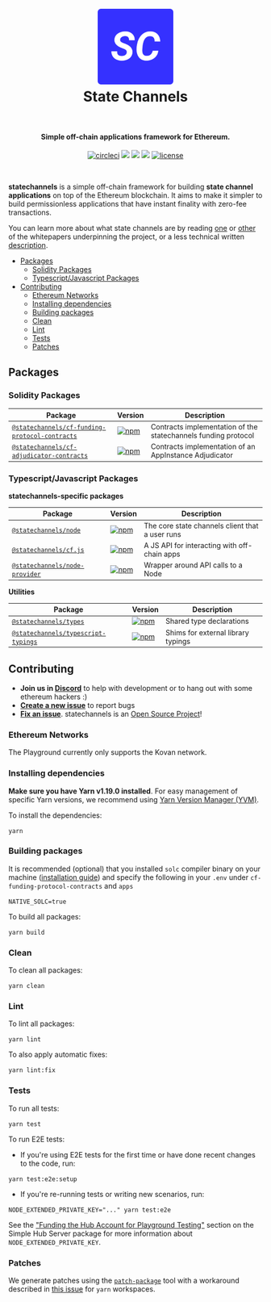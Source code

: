 <h1 align="center">
  <br>
  <a href="https://statechannels.org"><img src="./logo.png" alt="State Channels" width="150"></a>
  <br>
  State Channels
  <br>
  <br>
</h1>

<h4 align="center">Simple off-chain applications framework for Ethereum.</h4>

<p align="center">
  <a href="https://circleci.com/gh/statechannels/monorepo"><img src="https://circleci.com/gh/statechannels/monorepo.svg?style=shield&circle-token=adc9e1576b770585a350141b2a90fc3d68bc048c" alt="circleci"></a>
  <a href="https://lernajs.io/"><img src="https://img.shields.io/badge/maintained%20with-lerna-cc00ff.svg"/></a>
  <a href="https://statechannels.com/chat"><img src="https://img.shields.io/discord/500370633901735947.svg"/></a>
  <a href="https://github.com/renovatebot/renovate"><img src="https://badges.renovateapi.com/github/statechannels/monorepo"/></a>
  <a href="./LICENSE"><img src="https://img.shields.io/badge/license-MIT-blue.svg" alt="license"></a>
</p>
<br>

**statechannels** is a simple off-chain framework for building **state channel applications** on top of the Ethereum blockchain. It aims to make it simpler to build permissionless applications that have instant finality with zero-fee transactions.

You can learn more about what state channels are by reading [one](https://l4.ventures/papers/statechannels.pdf) or [other](https://magmo.com/force-move-games.pdf) of the whitepapers underpinning the project, or a less technical written [description](https://medium.com/blockchannel/state-channel-for-dummies-part-2-2ffef52220eb).

- [Packages](#packages)
  - [Solidity Packages](#solidity-packages)
  - [Typescript/Javascript Packages](#typescriptjavascript-packages)
- [Contributing](#contributing)
  - [Ethereum Networks](#ethereum-networks)
  - [Installing dependencies](#installing-dependencies)
  - [Building packages](#building-packages)
  - [Clean](#clean)
  - [Lint](#lint)
  - [Tests](#tests)
  - [Patches](#patches)

## Packages

### Solidity Packages

| Package                                                                                   | Version                                                                                                                                                             | Description                                                    |
| ----------------------------------------------------------------------------------------- | ------------------------------------------------------------------------------------------------------------------------------------------------------------------- | -------------------------------------------------------------- |
| [`@statechannels/cf-funding-protocol-contracts`](/packages/cf-funding-protocol-contracts) | [![npm](https://img.shields.io/npm/v/@statechannels/cf-funding-protocol-contracts.svg)](https://www.npmjs.com/package/@statechannels/cf-funding-protocol-contracts) | Contracts implementation of the statechannels funding protocol |
| [`@statechannels/cf-adjudicator-contracts`](/packages/cf-adjudicator-contracts)           | [![npm](https://img.shields.io/npm/v/@statechannels/cf-adjudicator-contracts.svg)](https://www.npmjs.com/package/@statechannels/cf-adjudicator-contracts)           | Contracts implementation of an AppInstance Adjudicator         |

### Typescript/Javascript Packages

**statechannels-specific packages**

| Package                                                   | Version                                                                                                                             | Description                                     |
| --------------------------------------------------------- | ----------------------------------------------------------------------------------------------------------------------------------- | ----------------------------------------------- |
| [`@statechannels/node`](/packages/node)                   | [![npm](https://img.shields.io/npm/v/@statechannels/node.svg)](https://www.npmjs.com/package/@statechannels/node)                   | The core state channels client that a user runs |
| [`@statechannels/cf.js`](/packages/cf.js)                 | [![npm](https://img.shields.io/npm/v/@statechannels/cf.js.svg)](https://www.npmjs.com/package/@statechannels/cf.js)                 | A JS API for interacting with off-chain apps    |
| [`@statechannels/node-provider`](/packages/node-provider) | [![npm](https://img.shields.io/npm/v/@statechannels/node-provider.svg)](https://www.npmjs.com/package/@statechannels/node-provider) | Wrapper around API calls to a Node              |

**Utilities**

| Package                                                             | Version                                                                                                                                       | Description                        |
| ------------------------------------------------------------------- | --------------------------------------------------------------------------------------------------------------------------------------------- | ---------------------------------- |
| [`@statechannels/types`](/packages/types)                           | [![npm](https://img.shields.io/npm/v/@statechannels/types.svg)](https://www.npmjs.com/package/@statechannels/types)                           | Shared type declarations           |
| [`@statechannels/typescript-typings`](/packages/typescript-typings) | [![npm](https://img.shields.io/npm/v/@statechannels/typescript-typings.svg)](https://www.npmjs.com/package/@statechannels/typescript-typings) | Shims for external library typings |

## Contributing

- **Join us in [Discord][statechannels-discord-url]** to help with development or to hang out with some ethereum hackers :)
- **[Create a new issue](https://github.com/statechannels/monorepo/issues/new)** to report bugs
- **[Fix an issue](https://github.com/statechannels/statechannels/issues?state=open)**. statechannels is an [Open Source Project](.github/CONTRIBUTING.md)!

### Ethereum Networks

The Playground currently only supports the Kovan network.

### Installing dependencies

**Make sure you have Yarn v1.19.0 installed**. For easy management of specific Yarn versions, we recommend using [Yarn Version Manager (YVM)](https://github.com/tophat/yvm).

To install the dependencies:

```shell
yarn
```

### Building packages

It is recommended (optional) that you installed `solc` compiler binary on your machine ([installation guide](https://solidity.readthedocs.io/en/latest/installing-solidity.html#binary-packages)) and specify the following in your `.env` under `cf-funding-protocol-contracts` and `apps`

```shell
NATIVE_SOLC=true
```

To build all packages:

```shell
yarn build
```

### Clean

To clean all packages:

```shell
yarn clean
```

### Lint

To lint all packages:

```shell
yarn lint
```

To also apply automatic fixes:

```shell
yarn lint:fix
```

### Tests

To run all tests:

```shell
yarn test
```

To run E2E tests:

- If you're using E2E tests for the first time or have done recent changes to the code, run:

```shell
yarn test:e2e:setup
```

- If you're re-running tests or writing new scenarios, run:

```shell
NODE_EXTENDED_PRIVATE_KEY="..." yarn test:e2e
```

See the ["Funding the Hub Account for Playground Testing"](./packages/simple-hub-server/README.md) section on the Simple Hub Server package for more information about `NODE_EXTENDED_PRIVATE_KEY`.

### Patches

We generate patches using the [`patch-package`](https://github.com/ds300/patch-package) tool with a workaround described in [this issue](https://github.com/ds300/patch-package/issues/42#issuecomment-435992316) for `yarn` workspaces.

[statechannels-discord-url]: https://statechannels.com/chat
